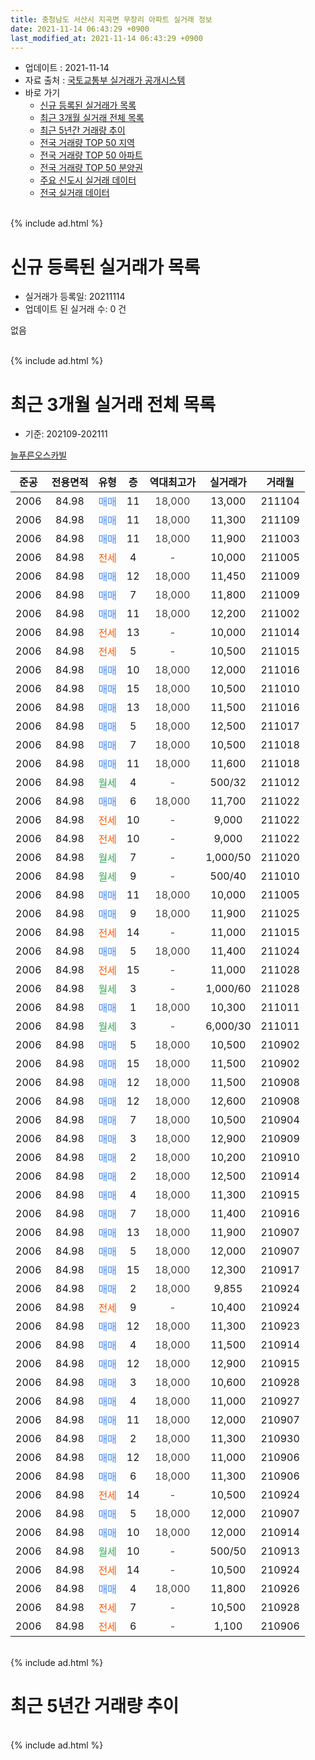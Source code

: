 ```yaml
---
title: 충청남도 서산시 지곡면 무장리 아파트 실거래 정보
date: 2021-11-14 06:43:29 +0900
last_modified_at: 2021-11-14 06:43:29 +0900
---
```


* 업데이트 : 2021-11-14
* 자료 출처 : [국토교통부 실거래가 공개시스템](http://rt.molit.go.kr)
* 바로 가기
    * [신규 등록된 실거래가 목록](#신규-등록된-실거래가-목록)
    * [최근 3개월 실거래 전체 목록](#최근-3개월-실거래-전체-목록)
    * [최근 5년간 거래량 추이](#최근-5년간-거래량-추이)
    * [전국 거래량 TOP 50 지역](https://inasie.github.io/apt-trade-info/최근-3개월-전국에서-가장-거래가-많이-발생한-지역)
    * [전국 거래량 TOP 50 아파트](https://inasie.github.io/apt-trade-info/최근-3개월-전국에서-가장-거래가-많이-발생한-아파트)
    * [전국 거래량 TOP 50 분양권](https://inasie.github.io/apt-trade-info/최근-3개월-전국에서-가장-거래가-많이-발생한-분양권)
    * [주요 신도시 실거래 데이터](https://inasie.github.io/apt-trade-info/주요-신도시)
    * [전국 실거래 데이터](https://inasie.github.io/apt-trade-info/전국)
<br>
{% include ad.html %}
<br>

# 신규 등록된 실거래가 목록
* 실거래가 등록일: 20211114
* 업데이트 된 실거래 수: 0 건

없음

<br>
{% include ad.html %}
<br>

# 최근 3개월 실거래 전체 목록
* 기준: 202109-202111


[늘푸른오스카빌](https://search.naver.com/search.naver?query=%EC%B6%A9%EC%B2%AD%EB%82%A8%EB%8F%84+%EC%84%9C%EC%82%B0%EC%8B%9C+%EC%A7%80%EA%B3%A1%EB%A9%B4+%EB%AC%B4%EC%9E%A5%EB%A6%AC+%EB%8A%98%ED%91%B8%EB%A5%B8%EC%98%A4%EC%8A%A4%EC%B9%B4%EB%B9%8C)

|준공|전용면적|유형|층|역대최고가|실거래가|거래월|
|:---:|:---:|:---:|:---:|:---:|:---:|:---:|
|2006|84.98|<span style="color:#4285f3">매매</span>|11|<span style="color:#444444">18,000</span>|13,000|211104|
|2006|84.98|<span style="color:#4285f3">매매</span>|11|<span style="color:#444444">18,000</span>|11,300|211109|
|2006|84.98|<span style="color:#4285f3">매매</span>|11|<span style="color:#444444">18,000</span>|11,900|211003|
|2006|84.98|<span style="color:#ff5a00">전세</span>|4|<span style="color:#444444">-</span>|10,000|211005|
|2006|84.98|<span style="color:#4285f3">매매</span>|12|<span style="color:#444444">18,000</span>|11,450|211009|
|2006|84.98|<span style="color:#4285f3">매매</span>|7|<span style="color:#444444">18,000</span>|11,800|211009|
|2006|84.98|<span style="color:#4285f3">매매</span>|11|<span style="color:#444444">18,000</span>|12,200|211002|
|2006|84.98|<span style="color:#ff5a00">전세</span>|13|<span style="color:#444444">-</span>|10,000|211014|
|2006|84.98|<span style="color:#ff5a00">전세</span>|5|<span style="color:#444444">-</span>|10,500|211015|
|2006|84.98|<span style="color:#4285f3">매매</span>|10|<span style="color:#444444">18,000</span>|12,000|211016|
|2006|84.98|<span style="color:#4285f3">매매</span>|15|<span style="color:#444444">18,000</span>|10,500|211010|
|2006|84.98|<span style="color:#4285f3">매매</span>|13|<span style="color:#444444">18,000</span>|11,500|211016|
|2006|84.98|<span style="color:#4285f3">매매</span>|5|<span style="color:#444444">18,000</span>|12,500|211017|
|2006|84.98|<span style="color:#4285f3">매매</span>|7|<span style="color:#444444">18,000</span>|10,500|211018|
|2006|84.98|<span style="color:#4285f3">매매</span>|11|<span style="color:#444444">18,000</span>|11,600|211018|
|2006|84.98|<span style="color:#34a853">월세</span>|4|<span style="color:#444444">-</span>|500/32|211012|
|2006|84.98|<span style="color:#4285f3">매매</span>|6|<span style="color:#444444">18,000</span>|11,700|211022|
|2006|84.98|<span style="color:#ff5a00">전세</span>|10|<span style="color:#444444">-</span>|9,000|211022|
|2006|84.98|<span style="color:#ff5a00">전세</span>|10|<span style="color:#444444">-</span>|9,000|211022|
|2006|84.98|<span style="color:#34a853">월세</span>|7|<span style="color:#444444">-</span>|1,000/50|211020|
|2006|84.98|<span style="color:#34a853">월세</span>|9|<span style="color:#444444">-</span>|500/40|211010|
|2006|84.98|<span style="color:#4285f3">매매</span>|11|<span style="color:#444444">18,000</span>|10,000|211005|
|2006|84.98|<span style="color:#4285f3">매매</span>|9|<span style="color:#444444">18,000</span>|11,900|211025|
|2006|84.98|<span style="color:#ff5a00">전세</span>|14|<span style="color:#444444">-</span>|11,000|211015|
|2006|84.98|<span style="color:#4285f3">매매</span>|5|<span style="color:#444444">18,000</span>|11,400|211024|
|2006|84.98|<span style="color:#ff5a00">전세</span>|15|<span style="color:#444444">-</span>|11,000|211028|
|2006|84.98|<span style="color:#34a853">월세</span>|3|<span style="color:#444444">-</span>|1,000/60|211028|
|2006|84.98|<span style="color:#4285f3">매매</span>|1|<span style="color:#444444">18,000</span>|10,300|211011|
|2006|84.98|<span style="color:#34a853">월세</span>|3|<span style="color:#444444">-</span>|6,000/30|211011|
|2006|84.98|<span style="color:#4285f3">매매</span>|5|<span style="color:#444444">18,000</span>|10,500|210902|
|2006|84.98|<span style="color:#4285f3">매매</span>|15|<span style="color:#444444">18,000</span>|11,500|210902|
|2006|84.98|<span style="color:#4285f3">매매</span>|12|<span style="color:#444444">18,000</span>|11,500|210908|
|2006|84.98|<span style="color:#4285f3">매매</span>|12|<span style="color:#444444">18,000</span>|12,600|210908|
|2006|84.98|<span style="color:#4285f3">매매</span>|7|<span style="color:#444444">18,000</span>|10,500|210904|
|2006|84.98|<span style="color:#4285f3">매매</span>|3|<span style="color:#444444">18,000</span>|12,900|210909|
|2006|84.98|<span style="color:#4285f3">매매</span>|2|<span style="color:#444444">18,000</span>|10,200|210910|
|2006|84.98|<span style="color:#4285f3">매매</span>|2|<span style="color:#444444">18,000</span>|12,500|210914|
|2006|84.98|<span style="color:#4285f3">매매</span>|4|<span style="color:#444444">18,000</span>|11,300|210915|
|2006|84.98|<span style="color:#4285f3">매매</span>|7|<span style="color:#444444">18,000</span>|11,400|210916|
|2006|84.98|<span style="color:#4285f3">매매</span>|13|<span style="color:#444444">18,000</span>|11,900|210907|
|2006|84.98|<span style="color:#4285f3">매매</span>|5|<span style="color:#444444">18,000</span>|12,000|210907|
|2006|84.98|<span style="color:#4285f3">매매</span>|15|<span style="color:#444444">18,000</span>|12,300|210917|
|2006|84.98|<span style="color:#4285f3">매매</span>|2|<span style="color:#444444">18,000</span>|9,855|210924|
|2006|84.98|<span style="color:#ff5a00">전세</span>|9|<span style="color:#444444">-</span>|10,400|210924|
|2006|84.98|<span style="color:#4285f3">매매</span>|12|<span style="color:#444444">18,000</span>|11,300|210923|
|2006|84.98|<span style="color:#4285f3">매매</span>|4|<span style="color:#444444">18,000</span>|11,500|210914|
|2006|84.98|<span style="color:#4285f3">매매</span>|12|<span style="color:#444444">18,000</span>|12,900|210915|
|2006|84.98|<span style="color:#4285f3">매매</span>|3|<span style="color:#444444">18,000</span>|10,600|210928|
|2006|84.98|<span style="color:#4285f3">매매</span>|4|<span style="color:#444444">18,000</span>|11,000|210927|
|2006|84.98|<span style="color:#4285f3">매매</span>|11|<span style="color:#444444">18,000</span>|12,000|210907|
|2006|84.98|<span style="color:#4285f3">매매</span>|2|<span style="color:#444444">18,000</span>|11,300|210930|
|2006|84.98|<span style="color:#4285f3">매매</span>|12|<span style="color:#444444">18,000</span>|11,000|210906|
|2006|84.98|<span style="color:#4285f3">매매</span>|6|<span style="color:#444444">18,000</span>|11,300|210906|
|2006|84.98|<span style="color:#ff5a00">전세</span>|14|<span style="color:#444444">-</span>|10,500|210924|
|2006|84.98|<span style="color:#4285f3">매매</span>|5|<span style="color:#444444">18,000</span>|12,000|210907|
|2006|84.98|<span style="color:#4285f3">매매</span>|10|<span style="color:#444444">18,000</span>|12,000|210914|
|2006|84.98|<span style="color:#34a853">월세</span>|10|<span style="color:#444444">-</span>|500/50|210913|
|2006|84.98|<span style="color:#ff5a00">전세</span>|14|<span style="color:#444444">-</span>|10,500|210924|
|2006|84.98|<span style="color:#4285f3">매매</span>|4|<span style="color:#444444">18,000</span>|11,800|210926|
|2006|84.98|<span style="color:#ff5a00">전세</span>|7|<span style="color:#444444">-</span>|10,500|210928|
|2006|84.98|<span style="color:#ff5a00">전세</span>|6|<span style="color:#444444">-</span>|1,100|210906|


<br>
{% include ad.html %}
<br>

# 최근 5년간 거래량 추이


<div style="width:100%;">
    <canvas id="deal_progress" height="200"></canvas>
</div>

<script>
new Chart(document.getElementById("deal_progress"), {
    type: 'line',
    data: {
        labels: ['201611','201612','201701','201702','201703','201704','201705','201706','201707','201708','201709','201710','201711','201712','201801','201802','201803','201804','201805','201806','201807','201808','201809','201810','201811','201812','201901','201902','201903','201904','201905','201906','201907','201908','201909','201910','201911','201912','202001','202002','202003','202004','202005','202006','202007','202008','202009','202010','202011','202012','202101','202102','202103','202104','202105','202106','202107','202108','202109','202110','202111'],
        datasets: [{
            label: '매매',
            pointRadius: 1,
            data: [15, 4, 2, 11, 7, 8, 9, 9, 5, 10, 8, 8, 5, 6, 5, 10, 12, 16, 11, 11, 7, 11, 10, 13, 9, 8, 7, 7, 10, 11, 5, 8, 9, 6, 13, 9, 9, 11, 6, 10, 7, 8, 7, 10, 8, 16, 8, 18, 12, 17, 16, 14, 26, 66, 63, 27, 19, 26, 26, 15, 2],
            borderColor: "rgba(255, 201, 14, 1)",
            backgroundColor: "rgba(255, 201, 14, 0.5)",
            fill: false,
            lineTension: 0
        },{
            label: '전월세',
            pointRadius: 1,
            data: [5, 4, 8, 10, 10, 12, 4, 5, 11, 9, 12, 4, 5, 3, 10, 5, 16, 8, 6, 8, 8, 17, 11, 9, 6, 9, 15, 5, 11, 12, 9, 21, 9, 9, 9, 17, 5, 7, 3, 5, 8, 7, 6, 11, 14, 6, 3, 5, 2, 12, 8, 11, 8, 10, 16, 18, 10, 12, 6, 12, 0],
            borderColor: "rgba(0, 141, 185, 1)",
            backgroundColor: "rgba(0, 141, 185, 0.5)",
            fill: false,
            lineTension: 0
        }
        ]
    },
    options: {
        responsive: true,
        title: {
            display: false
        },
        tooltips: {
            mode: 'index',
            intersect: false
        },
        hover: {
            mode: 'nearest',
            intersect: true
        },
        scales: {
            xAxes: [{
                display: true,
                scaleLabel: {
                    display: true,
                    labelString: '년/월'
                }
            }],
            yAxes: [{
                display: true,
                ticks: {
                    suggestedMin: 0,
                },
                scaleLabel: {
                    display: true,
                    labelString: '실거래 수'
                }
            }]
        }
    }
});

</script>


<br>
{% include ad.html %}
<br>

